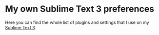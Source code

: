 # My own Sublime Text 3 preferences

Here you can find the whole list of plugins and settings that I use on my [Sublime Text 3](http://www.sublimetext.com/3).